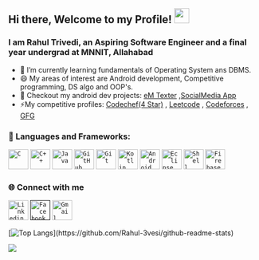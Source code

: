 ## Hi there, Welcome to my Profile! <img src="https://raw.githubusercontent.com/MartinHeinz/MartinHeinz/master/wave.gif" width="30px">


### I am Rahul Trivedi, an Aspiring Software Engineer and a final year undergrad at MNNIT, Allahabad

- 🔭 I’m currently learning fundamentals of Operating System ans DBMS.
- 😄 My areas of interest are  Android development, Competitive programming, DS algo and OOP's.
- 🔭 Checkout my android dev projects: [eM Texter]() ,[SocialMedia App]()
- ⚡My competitive profiles: [Codechef(4 Star)](https://www.codechef.com/users/rahultrv_321) , [Leetcode](https://leetcode.com/rahultrivedi9125/) , [Codeforces](https://codeforces.com/profile/Tykonan) , [GFG](https://auth.geeksforgeeks.org/user/rahultrivedi9125/profile)  
 
 ### 🔧 Languages and Frameworks:
<code><img width="40px" src="https://img.icons8.com/color/3x/c-programming.png" title="C"/></code>
<code><img width="40px" src="https://img.icons8.com/color/4x/c-plus-plus-logo.png" title="C++"/></code>
<code><img width="40px" src="https://img.icons8.com/color/4x/000000/java.png" title ="Java"/></code>
<code><img width="40px" src="https://img.icons8.com/fluent/8x/github.png" title="GitHub"/></code>
<code><img width="40px" src="https://img.icons8.com/color/2x/git.png" title="Git"/></code>
<code><img width="40px" src="https://lh3.googleusercontent.com/EqkVp1hJxeoweZerqD8dkYsOdhDY3bbFEXRig0CgBxwdd_g6nVWbRrd3MyE08ijoK_3Q=s85" title="Kotlin"/></code>
<code><img width="40px" src="https://upload.wikimedia.org/wikipedia/commons/thumb/e/e3/Android_Studio_Icon_%282014-2019%29.svg/1200px-Android_Studio_Icon_%282014-2019%29.svg.png" title="Android Studio"/></code>
<code><img width="40px" src="https://algol.dev/wp-content/uploads/2020/10/logo-eclipse.png" title="Eclipse"/></code>
<code><img width="40px" src="https://mpng.subpng.com/20180521/fpq/kisspng-command-line-interface-computer-icons-nuvola-shell-5b028b5eeab248.1022074815268934069613.jpg" title="Shell"/></code>
<code><img width="40px" src="https://img.icons8.com/color/452/firebase.png" title="Firebase"/></code>

### 🌐 Connect with me 
<code><a href="https://www.linkedin.com/in/rahul-trivedi-soft-en/"><img width="40px" src="https://img.icons8.com/color/8x/000000/linkedin.png" title="Linkedin"/></a></code>
<code><a href=""><img width="40px" src="https://img.icons8.com/color/8x/000000/facebook.png" title="Facebook"/></a></code>
<code><a href="mailto:rahul.trivedi.software.en"><img width="40px" src="https://img.icons8.com/fluent/48/000000/gmail.png" title="Gmail"/></a></code>

[![Top Langs](https://github-readme-stats.vercel.app/api/top-langs/?username=Rahul-3vedi&theme=blue-green&layout=compact&count_private=true&show_icons=true&include_all_commits=true")](https://github.com/Rahul-3vesi/github-readme-stats)

<img src = "https://github-readme-stats.vercel.app/api?username=Rahul-3vedi&theme=blue-green&count_private=true&show_icons=true&include_all_commits=true">
